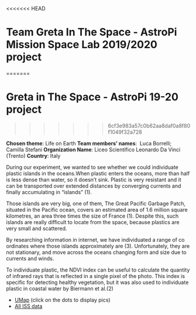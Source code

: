 <<<<<<< HEAD
# Team Greta In The Space - AstroPi Mission Space Lab 2019/2020 project
=======
# Greta in The Space - AstroPi 19-20 project
>>>>>>> 6cf3e983a57c0b62aa8daf0a8f80f1049f32a728

**Chosen theme**: ​Life on Earth
**Team members’ names**: ​ ​Luca Borrelli; Camilla Stefani
**Organization Name**: ​Liceo Scientifico Leonardo Da Vinci (Trento)
**Country**: ​Italy
 

During our experiment, we wanted to see whether we could individuate plastic
islands in the oceans.When plastic enters the oceans, more than half is less dense than water, so it doesn’t ​sink. Plastic is very resistant and it can be transported over extended
distances by converging currents and finally accumulating in “islands” ​(1)​.

Those islands are very big, one of them, ​The Great Pacific Garbage Patch,
situated in the Pacific ocean, covers an estimated area of 1.6 million square
kilometres, an area three times the size of France ​(1)​. Despite this, such islands
are really difficult to locate from the space, because plastics are very small and
scattered.

By researching information in internet, we have individuated a range of
co​ordinates where those islands approximately are ​(3)​. Unfortunately, they are
not stationary, and move across the oceans changing form and size due to
currents and winds.

To individuate plastic, the NDVI index can be useful to calculate the quantity of
infrared rays that is reflected in a single pixel of the photo. This index is specific
for detecting healthy vegetation, but it was also used to individuate plastic in
coastal water by Biermann et al. ​(2)


* [UMap](http://umap.openstreetmap.fr/en/map/astropi-2020-greta-in-the-space_460915#2/-1.8/31.1) (click on the dots to display pics)
* [All ISS data](https://drive.google.com/open?id=1zysa2nbiV_aiCXweiQecQ_v6Q6WLaD1-)
